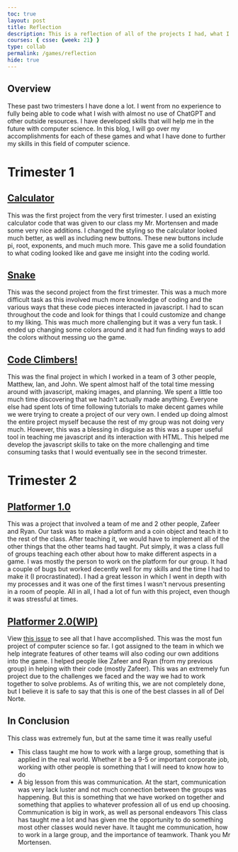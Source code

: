 ```yaml
---
toc: true
layout: post
title: Reflection
description: This is a reflection of all of the projects I had, what I learned, and what I've accomplished
courses: { csse: {week: 21} }
type: collab
permalink: /games/reflection
hide: true
---
```


## Overview
These past two trimesters I have done a lot. I went from no experience to fully being able to code what I wish with almost no use of ChatGPT and other outside resources. I have developed skills that will help me in the future with computer science. In this blog, I will go over my accomplishments for each of these games and what I have done to further my skills in this field of computer science.

# Trimester 1
## <a href="https://gavincopley.github.io/testing/games/calculator">Calculator</a>
This was the first project from the very first trimester. I used an existing calculator code that was given to our class my Mr. Mortensen and made some very nice additions. I changed the styling so the calculator looked much better, as well as including new buttons. These new buttons include pi, root, exponents, and much much more. This gave me a solid foundation to what coding looked like and gave me insight into the coding world.

## <a href="https://gavincopley.github.io/testing/games/snake">Snake</a>
This was the second project from the first trimester. This was a much more difficult task as this involved much more knowledge of coding and the various ways that these code pieces interacted in javascript. I had to scan throughout the code and look for things that I could customize and change to my liking. This was much more challenging but it was a very fun task. I ended up changing some colors around and it had fun finding ways to add the colors without messing uo the game.

## <a href="https://gavincopley.github.io/testing/indexGame">Code Climbers!</a>
This was the final project in which I worked in a team of 3 other people, Matthew, Ian, and John. We spent almost half of the total time messing around with javascript, making images, and planning. We spent a little too much time discovering that we hadn't actually made anything. Everyone else had spent lots of time following tutorials to make decent games while we were trying to create a project of our very own. I ended up doing almost the entire project myself because the rest of my group was not doing very much. However, this was a blessing in disguise as this was a super useful tool in teaching me javascript and its interaction with HTML. This helped me develop the javascript skills to take on the more challenging and time consuming tasks that I would eventually see in the second trimester.

# Trimester 2
## <a href="https://gavincopley.github.io/testing/games/platformer1">Platformer 1.0</a>
This was a project that involved a team of me and 2 other people, Zafeer and Ryan. Our task was to make a platform and a coin object and teach it to the rest of the class. After teaching it, we would have to implement all of the other things that the other teams had taught. Put simply, it was a class full of groups teaching each other about how to make different aspects in a game. I was mostly the person to work on the platform for our group. It had a couple of bugs but worked decently well for my skills and the time I had to make it (I procrastinated). I had a great lesson in which I went in depth with my processes and it was one of the first times I wasn't nervous presenting in a room of people. All in all, I had a lot of fun with this project, even though it was stressful at times.

## <a href="https://gavincopley.github.io/testing/">Platformer 2.0(WIP)</a>
View <a href="https://github.com/GavinCopley/testing/issues/2">this issue</a> to see all that I have accomplished. This was the most fun project of computer science so far. I got assigned to the team in which we help integrate features of other teams will also coding our own additions into the game. I helped people like Zafeer and Ryan (from my previous group) in helping with their code (mostly Zafeer). This was an extremely fun project due to the challenges we faced and the way we had to work together to solve problems. As of writing this, we are not completely done, but I believe it is safe to say that this is one of the best classes in all of Del Norte.

## In Conclusion
This class was extremely fun, but at the same time it was really useful
- This class taught me how to work with a large group, something that is applied in the real world. Whether it be a 9-5 or important corporate job, working with other people is something that I will need to know how to do
- A big lesson from this was communication. At the start, communication was very lack luster and not much connection between the groups was happening. But this is something that we have worked on together and something that applies to whatever profession all of us end up choosing. Communication is big in work, as well as personal endeavors
This class has taught me a lot and has given me the opportunity to do something most other classes would never have. It taught me communication, how to work in a large group, and the importance of teamwork. Thank you Mr Mortensen.